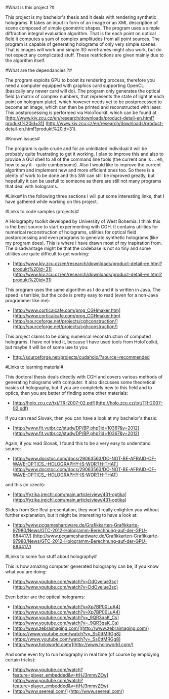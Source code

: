 #What is this project ?#

This project is my bachelor's thesis and it deals with rendering synthetic holograms.
It takes an input in form of an image or an XML description of scene composed of
simple geometric shapes. The program uses a simple diffraction integral evaluation
algorithm. That is for each point on optical field it computes a sum of complex
amplitudes from all point sources.
The program is capable of generating holograms of only very simple scenes. That
is images will work and simple 3D wireframes might also work, but do not expect
any complicated stuff. These restrictions are given mainly due to the algorithm
itself.

#What are the dependancies ?#

The program exploits GPU to boost its rendering process, therefore you need
a computer equipped with graphics card supporting OpenCL (basically any newer card
will do).
The program only generates the optical field (a matrix of complex numbers, that
represents the state of light at each point on hologram plate), which however
needs yet to be postprocessed to become an image, which can then be printed and
reconstructed with laser.
This postprocessing is performed via HoloToolkit, which can be found at
[http://www.kiv.zcu.cz/en/research/downloads/product-detail-en.html?produkt%20id=31]
(http://www.kiv.zcu.cz/en/research/downloads/product-detail-en.html?produkt%20id=31).

#Known issues#

The program is quite crude and for an uninitiated individual it will be probably
quite frustrating to get it working. I plan to improve this and also to provide
a GUI shell to all of the command line tools (the current one is ... eh, how to
say it - quite cumbersome).
Also I would like to improve the current algorithm and implement new and more
efficient ones too.
So there is a plenty of work to be done and this SW can still be improved greatly,
but hopefully it can be usefull to someone as there are still not many programs
that deal with holograms.

#Links#
In the following three sections I will put some interesting links, that I have
gathered while working on this project.

#Links to code samples (projects)#

A Holography toolkit developed by University of West Bohemia. I think this is the
best source to start experimenting with CGH. It contains utilities for numerical
reconstruction of holograms, utilities for optical field postprocessing and even
programs to generate synthetic holograms (like my program does). This is where
I have drawn most of my inspiration from. The disadvantage might be that the codebase
is not so tiny and some utilities are quite difficult to get working:

 - [http://www.kiv.zcu.cz/en/research/downloads/product-detail-en.html?produkt%20id=31]
   (http://www.kiv.zcu.cz/en/research/downloads/product-detail-en.html?produkt%20id=31)

This program uses the same algorithm as I do and it is written in Java. The speed
is terrible, but the code is pretty easy to read (even for a non-Java programmer
like me):

 - [http://www.corticalcafe.com/prog_CGHmaker.htm](http://www.corticalcafe.com/prog_CGHmaker.htm)
 - [http://sourceforge.net/projects/cghconstruction/](http://sourceforge.net/projects/cghconstruction/)

This project claims to be doing numerical reconstruction of computed holograms.
I have not tried it, because I have used tools from HoloToolkit, but maybe it
will be of some use to you: 

 - http://sourceforge.net/projects/cudaholo/?source=recommended

#Links to learning material#

This doctoral thesis deals directly with CGH and covers various methods of generating
holograms with computer. It also discusses some theoretical basics of holography,
but if you are completely new to this field and to optics, then you are better
of finding some other materials: 

 - [http://holo.zcu.cz/txt/TR-2007-02.pdf](http://holo.zcu.cz/txt/TR-2007-02.pdf)

If you can read Slovak, then you can have a look at my bachelor's thesis:

 - [http://www.fit.vutbr.cz/study/DP/BP.php?id=10367&y=2012](http://www.fit.vutbr.cz/study/DP/BP.php?id=10367&y=2012)
                                                                                  
Again, if you read Slovak, I found this to be a very easy to understand source:

 - [http://www.docstoc.com/docs/29063563/DO-NOT-BE-AFRAID-OF-WAVE-OPTICS_-HOLOGRAPHY-IS-WORTH-THAT]
   (http://www.docstoc.com/docs/29063563/DO-NOT-BE-AFRAID-OF-WAVE-OPTICS_-HOLOGRAPHY-IS-WORTH-THAT)

and this (in czech):

 - [http://fyzika.jreichl.com/main.article/view/431-optika]
   (http://fyzika.jreichl.com/main.article/view/431-optika)

Slides from See Real presentation, they won't really enlighten you without further
explanation, but it might be interesting to have a look at:

 - [http://www.pcgameshardware.de/Grafikkarten-Grafikkarte-97980/News/GTC-2012-Hologramm-Berechnung-auf-der-GPU-884417/]
   (http://www.pcgameshardware.de/Grafikkarten-Grafikkarte-97980/News/GTC-2012-Hologramm-Berechnung-auf-der-GPU-884417/)

#Links to some fun stuff about holography#

This is how amazing computer generated holography can be, if you know what you
are doing:

 - [http://www.youtube.com/watch?v=DdOveIue3sc](http://www.youtube.com/watch?v=DdOveIue3sc)

Even better are the optical holograms:

 - [http://www.youtube.com/watch?v=Xp7BP00LuA4](http://www.youtube.com/watch?v=Xp7BP00LuA4)
 - [http://www.youtube.com/watch?v=_9QR3qaK_Cs](http://www.youtube.com/watch?v=_9QR3qaK_Cs)
 - [http://www.zebraimaging.com/](http://www.zebraimaging.com/)
 - [https://www.youtube.com/watch?v=_Ss0ttMRGg8](https://www.youtube.com/watch?v=_Ss0ttMRGg8)
 - [http://www.holoworld.com/](http://www.holoworld.com/)

And some even try to run holography in real time (of course by employing certain tricks):

 - [http://www.youtube.com/watch?feature=player_embedded&v=ttHJ3mmvZEw]
   (http://www.youtube.com/watch?feature=player_embedded&v=ttHJ3mmvZEw)
 - [http://www.seereal.com/]
   (http://www.seereal.com/)